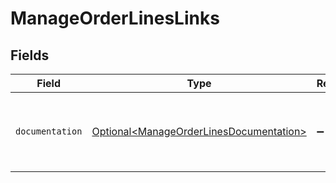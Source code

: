 # ManageOrderLinesLinks


## Fields

| Field                                                                                            | Type                                                                                             | Required                                                                                         | Description                                                                                      |
| ------------------------------------------------------------------------------------------------ | ------------------------------------------------------------------------------------------------ | ------------------------------------------------------------------------------------------------ | ------------------------------------------------------------------------------------------------ |
| `documentation`                                                                                  | [Optional\<ManageOrderLinesDocumentation>](../../models/errors/ManageOrderLinesDocumentation.md) | :heavy_minus_sign:                                                                               | The URL to the generic Mollie API error handling guide.                                          |